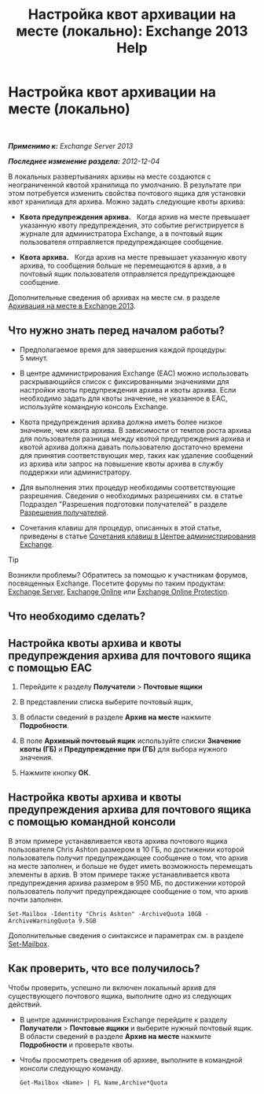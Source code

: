 ﻿---
title: 'Настройка квот архивации на месте (локально): Exchange 2013 Help'
TOCTitle: Настройка квот архивации на месте (локально)
ms:assetid: f10e77c7-e1d4-415a-bef9-cb3f00e74c34
ms:mtpsurl: https://technet.microsoft.com/ru-ru/library/Ee633489(v=EXCHG.150)
ms:contentKeyID: 50556500
ms.date: 04/30/2018
mtps_version: v=EXCHG.150
ms.translationtype: HT
---

# Настройка квот архивации на месте (локально)

 

_**Применимо к:** Exchange Server 2013_

_**Последнее изменение раздела:** 2012-12-04_

В локальных развертываниях архивы на месте создаются с неограниченной квотой хранилища по умолчанию. В результате при этом потребуется изменить свойства почтового ящика для установки квот хранилища для архива. Можно задать следующие квоты архива:

  - **Квота предупреждения архива.**   Когда архив на месте превышает указанную квоту предупреждения, это событие регистрируется в журнале для администратора Exchange, а в почтовый ящик пользователя отправляется предупреждающее сообщение.

  - **Квота архива.**   Когда архив на месте превышает указанную квоту архива, то сообщения больше не перемещаются в архив, а в почтовый ящик пользователя отправляется предупреждающее сообщение.

Дополнительные сведения об архивах на месте см. в разделе [Архивация на месте в Exchange 2013](in-place-archiving-in-exchange-2013-exchange-2013-help.md).

## Что нужно знать перед началом работы?

  - Предполагаемое время для завершения каждой процедуры: 5 минут.

  - В центре администрирования Exchange (EAC) можно использовать раскрывающийся список с фиксированными значениями для настройки квоты предупреждения архива и квоты архива. Если необходимо задать для квоты значение, не указанное в EAC, используйте командную консоль Exchange.

  - Квота предупреждения архива должна иметь более низкое значение, чем квота архива. В зависимости от темпов роста архива для пользователя разница между квотой предупреждения архива и квотой архива должна давать пользователю достаточно времени для принятия соответствующих мер, таких как удаление сообщений из архива или запрос на повышение квоты архива в службу поддержки или администратору.

  - Для выполнения этих процедур необходимы соответствующие разрешения. Сведения о необходимых разрешениях см. в статье Подраздел "Разрешения подготовки получателей" в разделе [Разрешения получателей](recipients-permissions-exchange-2013-help.md).

  - Сочетания клавиш для процедур, описанных в этой статье, приведены в статье [Сочетания клавиш в Центре администрирования Exchange](keyboard-shortcuts-in-the-exchange-admin-center-exchange-online-protection-help.md).

> [!TIP]  
> Возникли проблемы? Обратитесь за помощью к участникам форумов, посвященных Exchange. Посетите форумы по таким продуктам: <a href="https://go.microsoft.com/fwlink/p/?linkid=60612">Exchange Server</a>, <a href="https://go.microsoft.com/fwlink/p/?linkid=267542">Exchange Online</a> или <a href="https://go.microsoft.com/fwlink/p/?linkid=285351">Exchange Online Protection</a>.


## Что необходимо сделать?

## Настройка квоты архива и квоты предупреждения архива для почтового ящика с помощью EAC

1.  Перейдите к разделу **Получатели** \> **Почтовые ящики**

2.  В представлении списка выберите почтовый ящик,

3.  В области сведений в разделе **Архив на месте** нажмите **Подробности**.

4.  В поле **Архивный почтовый ящик** используйте списки **Значение квоты (ГБ)** и **Предупреждение при (ГБ)** для выбора нужного значения.

5.  Нажмите кнопку **ОК**.

## Настройка квоты архива и квоты предупреждения архива для почтового ящика с помощью командной консоли

В этом примере устанавливается квота архива почтового ящика пользователя Chris Ashton размером в 10 ГБ, по достижении которой пользователь получит предупреждающее сообщение о том, что архив на месте заполнен, и больше не будет иметь возможность перемещать элементы в архив. В этом примере также устанавливается квота предупреждения архива размером в 950 МБ, по достижении которой пользователь получит предупреждающее сообщение о том, что архив почти заполнен.

    Set-Mailbox -Identity "Chris Ashton" -ArchiveQuota 10GB -ArchiveWarningQuota 9.5GB

Дополнительные сведения о синтаксисе и параметрах см. в разделе [Set-Mailbox](https://technet.microsoft.com/ru-ru/library/bb123981\(v=exchg.150\)).

## Как проверить, что все получилось?

Чтобы проверить, успешно ли включен локальный архив для существующего почтового ящика, выполните одно из следующих действий.

  - В центре администрирования Exchange перейдите к разделу **Получатели** \> **Почтовые ящики** и выберите нужный почтовый ящик. В области сведений в разделе **Архив на месте** нажмите **Подробности** и проверьте квоты.

  - Чтобы просмотреть сведения об архиве, выполните в командной консоли следующую команду.
    
        Get-Mailbox <Name> | FL Name,Archive*Quota

